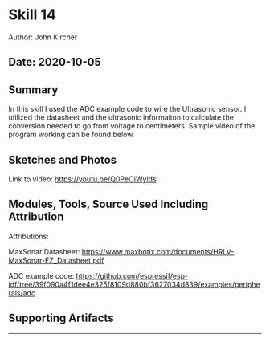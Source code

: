 #  Skill 14

Author: John Kircher

Date: 2020-10-05
-----

## Summary
In this skill I used the ADC example code to wire the Ultrasonic sensor. I utilized the datasheet and the ultrasonic informaiton to calculate the conversion needed to go from voltage to centimeters. Sample video of the program working can be found below.

## Sketches and Photos
Link to video: https://youtu.be/Q0PeOiWylds

## Modules, Tools, Source Used Including Attribution
Attributions:

MaxSonar Datasheet: https://www.maxbotix.com/documents/HRLV-MaxSonar-EZ_Datasheet.pdf

ADC example code: https://github.com/espressif/esp-idf/tree/39f090a4f1dee4e325f8109d880bf3627034d839/examples/peripherals/adc

## Supporting Artifacts


-----
